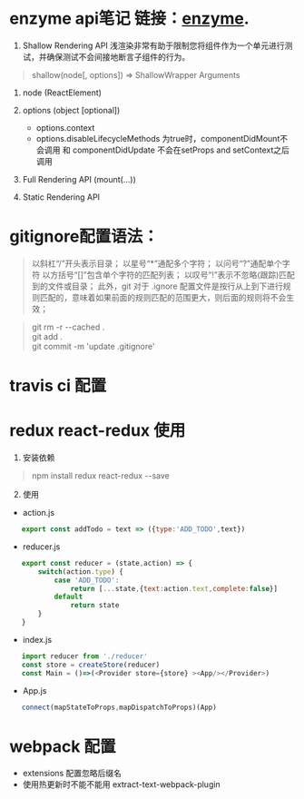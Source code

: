# enzyme api笔记 链接：[enzyme](http://airbnb.io/enzyme/docs/api/).
1. Shallow Rendering API 浅渲染非常有助于限制您将组件作为一个单元进行测试，并确保测试不会间接地断言子组件的行为。
> shallow(node[, options]) => ShallowWrapper
 Arguments
 1. node (ReactElement)
 2. options (object [optional])
    + options.context
    + options.disableLifecycleMethods 为true时，componentDidMount不会调用 和 componentDidUpdate 不会在setProps and setContext之后调用

2. Full Rendering API (mount(...))
3. Static Rendering API


# gitignore配置语法：
>以斜杠“/”开头表示目录；
以星号“*”通配多个字符；
以问号“?”通配单个字符
以方括号“[]”包含单个字符的匹配列表；
以叹号“!”表示不忽略(跟踪)匹配到的文件或目录；
此外，git 对于 .ignore 配置文件是按行从上到下进行规则匹配的，意味着如果前面的规则匹配的范围更大，则后面的规则将不会生效；

> git rm -r --cached .   
git add .  
git commit -m 'update .gitignore'

 # travis ci 配置

 # redux react-redux 使用
 1. 安装依赖
 > npm install redux react-redux --save
 2. 使用
 * action.js
 ```js
    export const addTodo = text => ({type:'ADD_TODO',text})
 ```
 * reducer.js
 ```js
    export const reducer = (state,action) => {
        switch(action.type) {
            case 'ADD_TODO':
                return [...state,{text:action.text,complete:false}]
            default 
                return state
        }
    }
 ```
 * index.js
 ```js
    import reducer from './reducer'
    const store = createStore(reducer)
    const Main = ()=>(<Provider store={store} ><App/></Provider>)
 ```
 * App.js
 ```js
    connect(mapStateToProps,mapDispatchToProps)(App)
 ```

# webpack 配置
* extensions 配置忽略后缀名
* 使用热更新时不能不能用 extract-text-webpack-plugin





